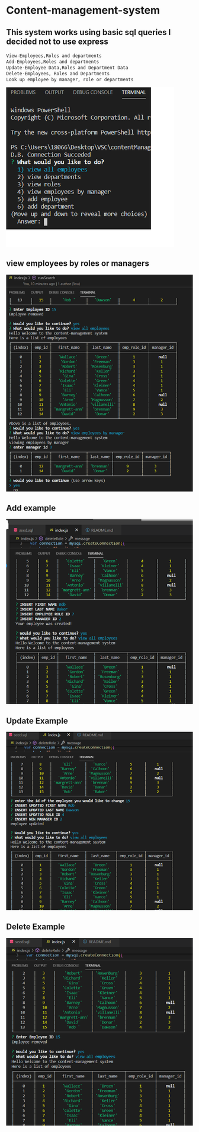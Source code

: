 # Content-management-system
## This system works using basic sql queries I decided not to use express 

    View-Employees,Roles and departments
    Add-Employees,Roles and departments
    Update-Employee Data,Roles and Department Data
    Delete-Employees, Roles and Departments
    Look up employee by manager, role or departments

  <img src="./Assets/First.png">

  ## view employees by roles or managers
<img src="./Assets/viewBy.png">

  ## Add  example
  <img src="./Assets/addExample.png">

  ## Update Example
  <img src="./Assets/updateExample.png">

  ## Delete Example 
  <img src="./Assets/removeExample.png">